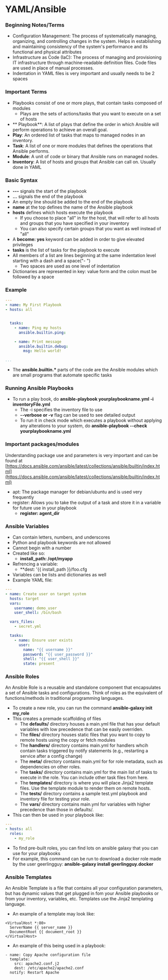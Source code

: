 # YAML/Ansible

### Beginning Notes/Terms
- Configuration Management: The process of systematically managing, organizing, and controlling changes in the system. Helps in establishing and maintaining consistency of the system's performance and its functional and physical attributes
- Infrastructure as Code (IaC): The process of managing and provisioning IT infrastructure through machine-readable definition files. Code files are used in place of manual processes.
- Indentation in YAML files is very important and usually needs to be 2 spaces

### Important Terms

- Playbooks consist of one or more plays, that contain tasks composed of modules
  - Plays are the sets of actions/tasks that you want to execute on a set of hosts
- ** Playbook**: A list of plays that define the order in which Ansible will perform operations to achieve an overall goal.
- **Play**: An ordered list of tasks that maps to managed nodes in an inventory.
- **Task**: A list of one or more modules that defines the operations that Ansible performs.
- **Module**: A unit of code or binary that Ansible runs on managed nodes.
- **Inventory**: A list of hosts and groups that Ansible can call on. Usually done in YAML

### Basic Syntax

- **---** signals the start of the playbook
- **...** signals the end of the playbook
- An empty line should be added to the end of the playbook
- **name** at the top defines the name of the Ansible playbook
- **hosts** defines which hosts execute the playbook
  - If you choose to place "all" in for the host, that will refer to all hosts and groups that you have specified in your inventory
  - You can also specify certain groups that you want as well instead of "all"
- A **become: yes** keyword can be added in order to give elevated privileges
- **tasks** is the list of tasks for the playbook to execute
- All members of a list are lines beginning at the same indentation level starting with a dash and a space("- ")
  - Two spaces are used as one level of indentation
- Dictionaries are represented in key: value form and the colon must be followed by a space

### Example

```yaml
---
- name: My First Playbook
- hosts: all


  tasks:
    - name: Ping my hosts
      ansible.builtin.ping:

    - name: Print message
      ansible.builtin.debug:
        msg: Hello world!

...
```

- The **ansible.builtin.\*** parts of the code are the Ansible modules which are small programs that automate specific tasks

### Running Ansible Playbooks

- To run a play book, do **ansible-playbook yourplaybookname.yml -i inventoryFile.yml**
  - The -i specifies the inventory file to use
  - **--verbose or -v** flag can be used to see detailed output
  - To run it in check mode which executes a playbook without applying any alterations to your system, do **ansible-playbook --check yourplaybookname.yml**
 

### Important packages/modules

Understanding package use and parameters is very important and can be found at [https://docs.ansible.com/ansible/latest/collections/ansible/builtin/index.html](https://docs.ansible.com/ansible/latest/collections/ansible/builtin/index.html)

- apt: The package manager for debian/ubuntu and is used very frequently
- register: Allows you to take the output of a task and store it in a variable for future use in your playbook
  - **register: agent_dir**

### Ansible Variables

- Can contain letters, numbers, and underscores
- Python and playbook keywords are not allowed
- Cannot begin with a number
- Created like so:
  - **install_path: /opt/myapp**
- Refrencing a variable:
  - **dest: '{{ install_path }}/foo.cfg
- Variables can be lists and dictionaries as well
- Example YAML file:
```yaml
---
- name: Create user on target system
  hosts: target
  vars:
    username: demo_user
    user_shell: /bin/bash

  vars_files:
    - secret.yml

  tasks:
    - name: Ensure user exists
      user:
        name: "{{ username }}"
        password: "{{ user_password }}"
        shell: "{{ user_shell }}"
        state: present
``` 

### Ansible Roles

An Ansible Role is a reusable and standalone component that encapsulates a set of Ansible tasks and configurations. Think of roles as the equivalent of functions/methods in traditional programming languages.

- To create a new role, you can run the command **ansible-galaxy init my_role**
- This creates a premade scaffolding of files
  - The **defaults/** directory houses a main.yml file that has your default variables with low precedence that can be easily overriden.
  - The **files/** directory houses static files that you want to copy to remote hosts using the copy or fetch modules
  - The **handlers/** directory contains main.yml for handlers whcih contain tasks triggered by notify statements (e.g., restarting a service after a config change)
  - The **meta/** directory contains main.yml for for role metadata, such as dependencies on other roles.
  - The **tasks/** directory contains main.yml for the main list of tasks to execute in the role. You can include other task files from here.
  - The **templates/** directory is where you will place Jinja2 template files. Use the template module to render them on remote hosts.
  - The **tests/** directory contains a sample test.yml playbook and inventory file for testing your role.
  - The **vars/** directory contains main.yml for variables with higher precedence than those in defaults/.
- This can then be used in your playbook like:
```yaml
---
- hosts: all
  roles:
    - my_role
```

- To find pre-built roles, you can find lots on ansible galaxy that you can use for your playbooks
- For example, this command can be run to download a docker role made by the user geerlingguy: **ansible-galaxy install geerlingguy.docker**

### Ansible Templates

An Ansible Template is a file that contains all your configuration parameters, but has dynamic values that get plugged in fom your Ansible playbooks or from your inventory, variables, etc. Templates use the Jinja2 templating language.

- An example of a template may look like:
```j2
<VirtualHost *:80>
  ServerName {{ server_name }}
  DocumentRoot {{ document_root }}
</VirtualHost>
```

- An example of this being used in a playbook:
```j2
- name: Copy Apache configuration file
  template:
    src: apache2.conf.j2
    dest: /etc/apache2/apache2.conf
  notify: Restart Apache
```


